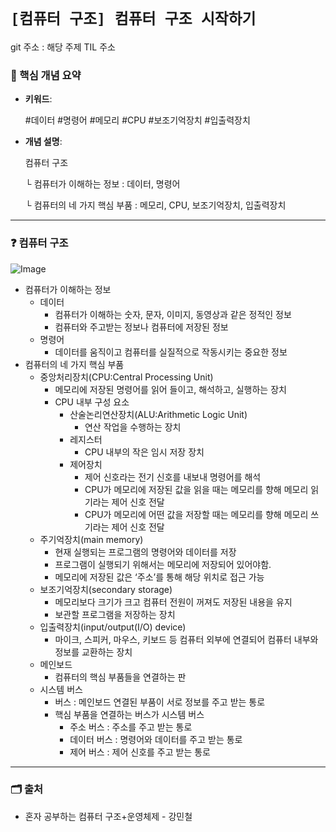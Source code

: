 # `[컴퓨터 구조] 컴퓨터 구조 시작하기`

git 주소 : 해당 주제 TIL 주소

### 📌 핵심 개념 요약

- **키워드**:
    
    #데이터 #명령어 #메모리 #CPU #보조기억장치 #입출력장치
    
- **개념 설명**:
    
    컴퓨터 구조
    
     └ 컴퓨터가 이해하는 정보 : 데이터, 명령어
    
     └ 컴퓨터의 네 가지 핵심 부품 : 메모리, CPU, 보조기억장치, 입출력장치
    

---

### ❓ 컴퓨터 구조

![Image](https://github.com/user-attachments/assets/70570b35-b3af-40c4-9b49-a6de4801704c)

- 컴퓨터가 이해하는 정보
    - 데이터
        - 컴퓨터가 이해하는 숫자, 문자, 이미지, 동영상과 같은 정적인 정보
        - 컴퓨터와 주고받는 정보나 컴퓨터에 저장된 정보
    - 명령어
        - 데이터를 움직이고 컴퓨터를 실질적으로 작동시키는 중요한 정보
- 컴퓨터의 네 가지 핵심 부품
    - 중앙처리장치(CPU:Central Processing Unit)
        - 메모리에 저장된 명령어를 읽어 들이고, 해석하고, 실행하는 장치
        - CPU 내부 구성 요소
            - 산술논리연산장치(ALU:Arithmetic Logic Unit)
                - 연산 작업을 수행하는 장치
            - 레지스터
                - CPU 내부의 작은 임시 저장 장치
            - 제어장치
                - 제어 신호라는 전기 신호를 내보내 명령어를 해석
                - CPU가 메모리에 저장된 값을 읽을 때는 메모리를 향해 메모리 읽기라는 제어 신호 전달
                - CPU가 메모리에 어떤 값을 저장할 때는 메모리를 향해 메모리 쓰기라는 제어 신호 전달
    - 주기억장치(main memory)
        - 현재 실행되는 프로그램의 명령어와 데이터를 저장
        - 프로그램이 실행되기 위해서는 메모리에 저장되어 있어야함.
        - 메모리에 저장된 값은 ‘주소’를 통해 해당 위치로 접근 가능
    - 보조기억장치(secondary storage)
        - 메모리보다 크기가 크고 컴퓨터 전원이 꺼져도 저장된 내용을 유지
        - 보관할 프로그램을 저장하는 장치
    - 입출력장치(input/output(I/O) device)
        - 마이크, 스피커, 마우스, 키보드 등 컴퓨터 외부에 연결되어 컴퓨터 내부와 정보를 교환하는 장치
    - 메인보드
        - 컴퓨터의 핵심 부품들을 연결하는 판
    - 시스템 버스
        - 버스 : 메인보드 연결된 부품이 서로 정보를 주고 받는 통로
        - 핵심 부품을 연결하는 버스가 시스템 버스
            - 주소 버스 : 주소를 주고 받는 통로
            - 데이터 버스 : 명령어와 데이터를 주고 받는 통로
            - 제어 버스 : 제어 신호를 주고 받는 통로

---

### 🗂️ 출처

- 혼자 공부하는 컴퓨터 구조+운영체제 - 강민철
